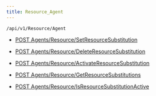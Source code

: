 ```yaml
---
title: Resource_Agent
---
```


```http
/api/v1/Resource/Agent
```

* [POST Agents/Resource/SetResourceSubstitution](v1ResourceAgent_SetResourceSubstitution.md)

* [POST Agents/Resource/DeleteResourceSubstitution](v1ResourceAgent_DeleteResourceSubstitution.md)

* [POST Agents/Resource/ActivateResourceSubstitution](v1ResourceAgent_ActivateResourceSubstitution.md)

* [POST Agents/Resource/GetResourceSubstitutions](v1ResourceAgent_GetResourceSubstitutions.md)

* [POST Agents/Resource/IsResourceSubstitutionActive](v1ResourceAgent_IsResourceSubstitutionActive.md)
